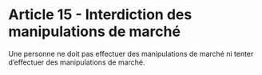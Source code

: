 # Article 15 - Interdiction des manipulations de marché


Une personne ne doit pas effectuer des manipulations de marché ni tenter d’effectuer des manipulations de marché.
